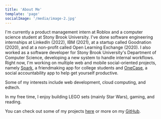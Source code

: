 ```yaml
---
title: 'About Me'
template: 'page'
socialImage: '/media/image-2.jpg'
---
```


I'm currently a product management intern at Roblox and a computer science student at Stony Brook University. I've done software engineering internships at LinkedIn (2022), IBM (2021), at a startup called Goodnation (2020), and at a non-profit called Open Learning Exchange (2020). I also worked as a software developer for Stony Brook University's Department of Computer Science, developing a new system to handle internal workflows. Right now, I'm working on multiple web and mobile social-oriented projects, namely [Spark](https://linktr.ee/usesparkapp), a friendmaking app for college students and [OneCase](https://apps.apple.com/us/app/onecase-social-accountability/id1604737461), a social accountability app to help get yourself productive.

Some of my interests include web development, cloud computing, and edtech.

In my free time, I enjoy building LEGO sets (mainly Star Wars), gaming, and reading.

You can check out some of my projects [here](/pages/projects) or more on my [GitHub](https://github.com/law-lin).
